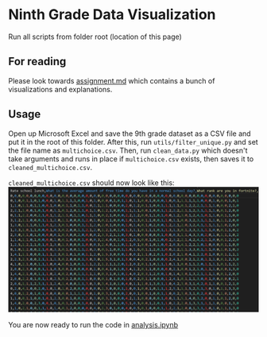 # Ninth Grade Data Visualization

Run all scripts from folder root (location of this page)

## For reading

Please look towards [assignment.md](https://github.com/cparthiv/ninth-grade-data/blob/main/README.md) which contains a bunch of visualizations and explanations.

## Usage

Open up Microsoft Excel and save the 9th grade dataset as a CSV file and put it in the root of this folder.
After this, run `utils/filter_unique.py` and set the file name as `multichoice.csv`. Then, run `clean_data.py` which doesn't take arguments and runs in place if `multichoice.csv` exists, then saves it to `cleaned_multichoice.csv`.

`cleaned_multichoice.csv` should now look like this:
![Cleaned multichoice data](images/multichoice_preview.png)

You are now ready to run the code in [analysis.ipynb](./analysis.ipynb)
